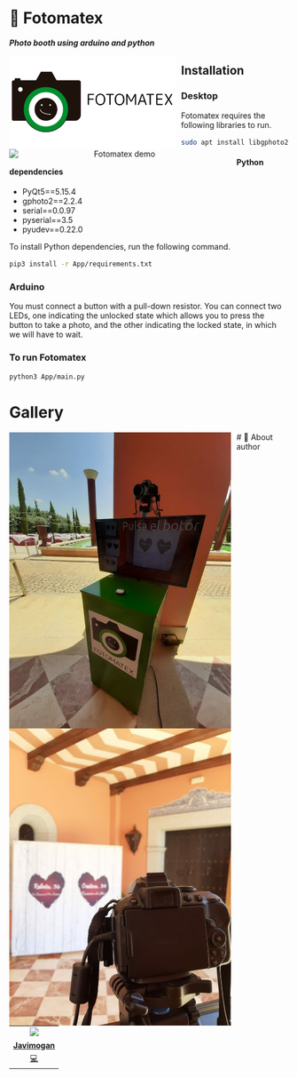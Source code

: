 
# 📸 Fotomatex
**_Photo booth using arduino and python_**
<p align="center">
<img src="https://github.com/javimogan/Fotomatex/blob/main/img/horizontal.png?raw=true"
	width = 300
	alt="Fotomatex logo"
	style="float: left; margin-right: 10px;" />
</p>
<p align="center">
<img src="https://github.com/javimogan/Fotomatex/blob/main/img/demo.gif?raw=true"
	alt="Fotomatex demo"
	width=400
	style="float: left; margin-right: 10px;" />
</p>

## Installation
### Desktop
Fotomatex requires the following libraries to run.

```sh
sudo apt install libgphoto2-dev
```
#### Python dependencies
- PyQt5==5.15.4  
- gphoto2==2.2.4  
- serial==0.0.97  
- pyserial==3.5  
- pyudev==0.22.0

To install Python dependencies, run the following command.
```sh
pip3 install -r App/requirements.txt
```
### Arduino
You must connect a button with a pull-down resistor.
You can connect two LEDs, one indicating the unlocked state which allows you to press the button to take a photo, and the other indicating the locked state, in which we will have to wait.


### To run Fotomatex
```sh
python3 App/main.py
```
# Gallery
<p align="center">
	<img src="https://github.com/javimogan/Fotomatex/blob/main/img/stock1.jpg?raw=true"
		alt="Fotomatex demo"
		width=400
		style="float: left; margin-right: 10px;"
	/>
	<img src="https://github.com/javimogan/Fotomatex/blob/main/img/stock.jpg?raw=true" 
		alt="Fotomatex demo"
		width=400
		style="float: left; margin-right: 10px;"
	/>
</p>
# 🌚 About author
<!-- About Author -->
<table id="contributors">
	<tr id="info_avatar">
		<td id="javimogan" align="center">
			<a href="https://github.com/javimogan">
				<img src="https://avatars.githubusercontent.com/u/61110500?v=4" width="100px"/>
			</a>
		</td>
	</tr>
	<tr id="info_name">
		<td id="javimogan" align="center">
			<a href="https://github.com/javimogan">
				<strong>Javimogan</strong>
			</a>
		</td>
	</tr>
	<tr id="info_commit">
		<td id="javimogan" align="center">
			<a href="/commits?author=javimogan" title="Developer">
				<span id="role">💻</span>
			</a>
		</td>
	</tr>
</table>
<!-- end About Author -->

